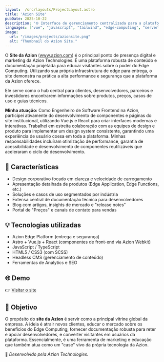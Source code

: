 ```yaml
---
layout:  /src/layouts/ProjectLayout.astro
title: 'Azion Site'
pubDate: 2025-10-22
description: '🌐 Interface de gerenciamento centralizada para a plataforma de Edge Computing da Azion, permitindo configuração, implantação e monitoramento de aplicações na borda da rede.'
languages: ["vue", "javascript", "tailwind", "edge-computing", "serverless"]
image:
  url: "/images/projects/azionsite.png"
  alt: "Thumbnail do Azion Site."
---
```

O **Site da Azion** (www.azion.com) é o principal ponto de presença digital e marketing da Azion Technologies. É uma plataforma robusta de conteúdo e documentação projetada para educar visitantes sobre o poder do Edge Computing. Utilizando sua própria infraestrutura de edge para entrega, o site demonstra na prática a alta performance e segurança que a plataforma da Azion oferece.

Ele serve como o hub central para clientes, desenvolvedores, parceiros e investidores encontrarem informações sobre produtos, preços, casos de uso e guias técnicos.

**Minha atuação:** Como Engenheiro de Software Frontend na Azion, participei ativamente do desenvolvimento de componentes e páginas do site institucional, utilizando Vue.js e React para criar interfaces modernas e interativas. Trabalhei em estreita colaboração com as equipes de design e produto para implementar um design system consistente, garantindo uma experiência de usuário coesa em toda a plataforma. Minhas responsabilidades incluíram otimização de performance, garantia de acessibilidade e desenvolvimento de componentes reutilizáveis que aceleraram o ciclo de desenvolvimento.

## 🧩 Características

- Design corporativo focado em clareza e velocidade de carregamento
- Apresentação detalhada de produtos (Edge Application, Edge Functions, etc.)
- Soluções e casos de uso segmentados por indústria
- Extensa central de documentação técnica para desenvolvedores
- Blog com artigos, insights de mercado e "release notes"
- Portal de "Preços" e canais de contato para vendas

## 💡 Tecnologias utilizadas

- Azion Edge Platform (entrega e segurança)
- Astro + Vue.js + React (componentes de front-end via Azion Webkit)
- JavaScript / TypeScript
- HTML5 / CSS3 (com SCSS)
- Headless CMS (gerenciamento de conteúdo)
- Ferramentas de Analytics e SEO

## 🌐 Demo

👉 [Visitar o site](https://www.azion.com/)

## 🎯 Objetivo

O propósito do **site da Azion** é servir como a principal vitrine global da empresa. A ideia é atrair novos clientes, educar o mercado sobre os benefícios do Edge Computing, fornecer documentação robusta para reter e apoiar desenvolvedores, e converter visitantes em usuários da plataforma. Essencialmente, é uma ferramenta de marketing e educação que também atua como um "case" vivo da própria tecnologia da Azion.

🚀 *Desenvolvido pela Azion Technologies.*
